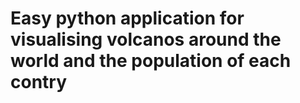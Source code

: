 # Easy python application for visualising volcanos around the world and the population of each contry

